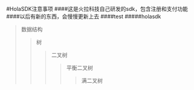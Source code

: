 #HolaSDK注意事项
####这是火拉科技自己研发的sdk，包含注册和支付功能
####以后有新的东西，会慢慢更新上去
####test
#####holasdk
>数据结构
>>树
>>>二叉树
>>>>平衡二叉树
>>>>>满二叉树
